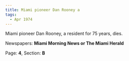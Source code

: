 ```yaml
---  
title: Miami pioneer Dan Rooney a  
tags:  
  - Apr 1974  
---  
```

  
Miami pioneer Dan Rooney, a resident for 75 years, dies.  
  
Newspapers: **Miami Morning News or The Miami Herald**  
  
Page: **4**, Section: **B** 
